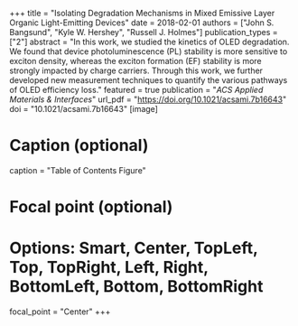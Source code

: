 +++
title = "Isolating Degradation Mechanisms in Mixed Emissive Layer Organic Light-Emitting Devices"
date = 2018-02-01
authors = ["John S. Bangsund", "Kyle W. Hershey", "Russell J. Holmes"]
publication_types = ["2"]
abstract = "In this work, we studied the kinetics of OLED degradation. We found that device photoluminescence (PL) stability is more sensitive to exciton density, whereas the exciton formation (EF) stability is more strongly impacted by charge carriers. Through this work, we further developed new measurement techniques to quantify the various pathways of OLED efficiency loss."
featured = true
publication = "*ACS Applied Materials & Interfaces*"
url_pdf = "https://doi.org/10.1021/acsami.7b16643"
doi = "10.1021/acsami.7b16643"
[image]
  # Caption (optional)
  caption = "Table of Contents Figure"

  # Focal point (optional)
  # Options: Smart, Center, TopLeft, Top, TopRight, Left, Right, BottomLeft, Bottom, BottomRight
  focal_point = "Center"
+++
